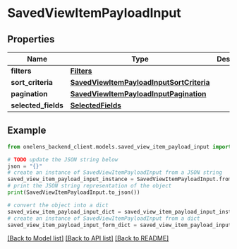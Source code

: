 # SavedViewItemPayloadInput


## Properties

Name | Type | Description | Notes
------------ | ------------- | ------------- | -------------
**filters** | [**Filters**](Filters.md) |  | [optional] 
**sort_criteria** | [**SavedViewItemPayloadInputSortCriteria**](SavedViewItemPayloadInputSortCriteria.md) |  | [optional] 
**pagination** | [**SavedViewItemPayloadInputPagination**](SavedViewItemPayloadInputPagination.md) |  | [optional] 
**selected_fields** | [**SelectedFields**](SelectedFields.md) |  | [optional] 

## Example

```python
from onelens_backend_client.models.saved_view_item_payload_input import SavedViewItemPayloadInput

# TODO update the JSON string below
json = "{}"
# create an instance of SavedViewItemPayloadInput from a JSON string
saved_view_item_payload_input_instance = SavedViewItemPayloadInput.from_json(json)
# print the JSON string representation of the object
print(SavedViewItemPayloadInput.to_json())

# convert the object into a dict
saved_view_item_payload_input_dict = saved_view_item_payload_input_instance.to_dict()
# create an instance of SavedViewItemPayloadInput from a dict
saved_view_item_payload_input_form_dict = saved_view_item_payload_input.from_dict(saved_view_item_payload_input_dict)
```
[[Back to Model list]](../README.md#documentation-for-models) [[Back to API list]](../README.md#documentation-for-api-endpoints) [[Back to README]](../README.md)


